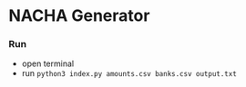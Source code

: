 # NACHA Generator

### Run
- open terminal
- run `python3 index.py amounts.csv banks.csv output.txt`
